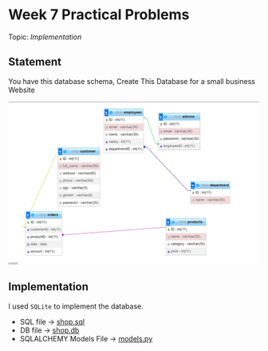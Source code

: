 # Week 7 Practical Problems
Topic: _Implementation_

## Statement

You have this database schema, Create This Database for a small business Website

![Database Schema](./schema.jpg)

## Implementation

I used `SQLite` to implement the database.

* SQL file -> [shop.sql](./shop.sql)
* DB file -> [shop.db](./shop.db)
* SQLALCHEMY Models File -> [models.py](./models.py)